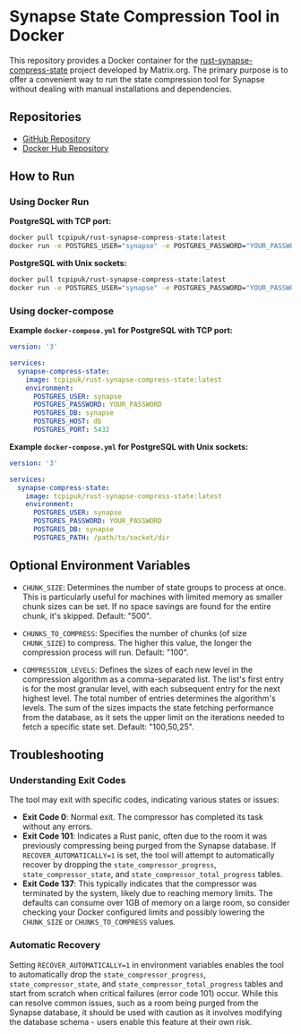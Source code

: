 # Synapse State Compression Tool in Docker

This repository provides a Docker container for the
[rust-synapse-compress-state](https://github.com/matrix-org/rust-synapse-compress-state)
project developed by Matrix.org. The primary purpose is to offer a convenient way to run the
state compression tool for Synapse without dealing with manual installations and dependencies.

## Repositories

- [GitHub Repository](https://github.com/tcpipuk/rust-synapse-compress-state-docker)
- [Docker Hub Repository](https://hub.docker.com/r/tcpipuk/rust-synapse-compress-state)

## How to Run

### Using Docker Run

**PostgreSQL with TCP port:**

```bash
docker pull tcpipuk/rust-synapse-compress-state:latest
docker run -e POSTGRES_USER="synapse" -e POSTGRES_PASSWORD="YOUR_PASSWORD" -e POSTGRES_DB="synapse" -e POSTGRES_HOST="db" -e POSTGRES_PORT="5432" tcpipuk/rust-synapse-compress-state:latest
```

**PostgreSQL with Unix sockets:**

```bash
docker pull tcpipuk/rust-synapse-compress-state:latest
docker run -e POSTGRES_USER="synapse" -e POSTGRES_PASSWORD="YOUR_PASSWORD" -e POSTGRES_DB="db" -e POSTGRES_PATH="/path/to/socket/dir" tcpipuk/rust-synapse-compress-state:latest
```

### Using docker-compose

**Example `docker-compose.yml` for PostgreSQL with TCP port:**

```yaml
version: '3'

services:
  synapse-compress-state:
    image: tcpipuk/rust-synapse-compress-state:latest
    environment:
      POSTGRES_USER: synapse
      POSTGRES_PASSWORD: YOUR_PASSWORD
      POSTGRES_DB: synapse
      POSTGRES_HOST: db
      POSTGRES_PORT: 5432
```

**Example `docker-compose.yml` for PostgreSQL with Unix sockets:**

```yaml
version: '3'

services:
  synapse-compress-state:
    image: tcpipuk/rust-synapse-compress-state:latest
    environment:
      POSTGRES_USER: synapse
      POSTGRES_PASSWORD: YOUR_PASSWORD
      POSTGRES_DB: synapse
      POSTGRES_PATH: /path/to/socket/dir
```

## Optional Environment Variables

- `CHUNK_SIZE`: Determines the number of state groups to process at once. This is particularly
  useful for machines with limited memory as smaller chunk sizes can be set. If no space savings
  are found for the entire chunk, it's skipped. Default: "500".

- `CHUNKS_TO_COMPRESS`: Specifies the number of chunks (of size `CHUNK_SIZE`) to compress. The
  higher this value, the longer the compression process will run. Default: "100".

- `COMPRESSION_LEVELS`: Defines the sizes of each new level in the compression algorithm as a
  comma-separated list. The list's first entry is for the most granular level, with each subsequent
  entry for the next highest level. The total number of entries determines the algorithm's levels.
  The sum of the sizes impacts the state fetching performance from the database, as it sets the
  upper limit on the iterations needed to fetch a specific state set. Default: "100,50,25".

## Troubleshooting

### Understanding Exit Codes

The tool may exit with specific codes, indicating various states or issues:

- **Exit Code 0**: Normal exit. The compressor has completed its task without any errors.
- **Exit Code 101**: Indicates a Rust panic, often due to the room it was previously compressing
  being purged from the Synapse database. If `RECOVER_AUTOMATICALLY=1` is set, the tool will attempt
  to automatically recover by dropping the `state_compressor_progress`, `state_compressor_state`,
  and `state_compressor_total_progress` tables.
- **Exit Code 137**: This typically indicates that the compressor was terminated by the system,
  likely due to reaching memory limits. The defaults can consume over 1GB of memory on a large room,
  so consider checking your Docker configured limits and possibly lowering the `CHUNK_SIZE` or
  `CHUNKS_TO_COMPRESS` values.

### Automatic Recovery

Setting `RECOVER_AUTOMATICALLY=1` in environment variables enables the tool to automatically drop
the `state_compressor_progress`, `state_compressor_state`, and `state_compressor_total_progress`
tables and start from scratch when critical failures (error code 101) occur. While this can resolve
common issues, such as a room being purged from the Synapse database, it should be used with caution
as it involves modifying the database schema - users enable this feature at their own risk.
